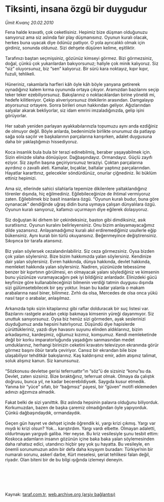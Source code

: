 # Tiksinti, insana özgü bir duygudur

*Ümit Kıvanç 20.02.2010*

<div class="taraf_structure_2col_1zq">
<div class="margen_n">



 <p>Fena halde kravatlı, çok ceketlisiniz. Hepimiz bize düşman olduğunuzu sanıyoruz ama siz aslında fair play düşmanısınız. Oyunun kuralı olacak, herkes buna uyacak diye ödünüz patlıyor. O yola ayrıcalıklı olmak için girdiniz, sonunda oldunuz. Sizi dehşete düşüren kelime, eşitliktir. <br/><br/>Tarafınızı baştan seçmişsiniz, gözünüz kimseyi görmez. Bizi görmezsiniz, doğal, çünkü çok yukarılardan bakıyorsunuz; haliyle çok minik kalıyoruz. Siz “siz” oluyorsunuz, biz “sen” kalıyoruz. Bir sürü kara noktayız, kıpır kıpır, fuzuli, tehlikeli. <br/><br/>Hüneriniz, rakamlarla harfleri kâh öyle kâh böyle yanyana getirerek oynadığınız kalem kırma oyununda ortaya çıkıyor. Aramızdan bazılarını seçip teker teker ezebiliyorsunuz. Bakışlarınız o noktacıklardan birine yöneldi mi, hedefe kilitleniyor. Çekip alıveriyorsunuz ötekilerin arasından. Damgalayıp atıyorsunuz ortayere. Sonra birileri onun hakkından geliyor. Ağızlarından salyalar akarak bekliyorlar, siz idam emrini imzaladığınızda, gelip işini görüyorlar. <br/><br/>Her sabah yeniden parlayan ayakkabılarınızla topumuzu aynı anda ezdiğiniz de olmuyor değil. Böyle anlarda, bedenimizle birlikte onurumuz da patlayıp sağa sola saçılır ve başkalarının parçalarına karışırken, adalet duygusuna daha bir yaklaştığımızı hissediyoruz. <br/><br/>Koca insanlık bula bula bir terazi edinebilmiş, beraber yaşayabilmek için. Sizin elinizde silaha dönüşüyor. Dağbaşındayız. Ormandayız. Güçlü zayıfı eziyor. Siz zayıfın başına geçiriyorsunuz teraziyi. Çoktan parçalarına ayırdınız o zavallı aleti. Kamalar, bıçaklar, baltalar yaptınız parçalarından. Hayatlar kararttınız, gelecekler söndürdünüz, onurlar çiğnediniz. İki büklüm ettiniz hepimizi. <br/><br/>Ama siz, ellerinde sahici silahlarla tepemize dikilenlere yaltaklandığınız törenler dışında, hiç eğilmediniz. Eğilebileceğinize de ihtimal vermiyoruz zaten. Eğilebilmek biz basit insanlara özgü. “Oyunun kuralı budur, buna göre oynanacak” dendiğinde uğraş didin buna uymaya çalışan dünyalılara özgü. Oyunun kuralı sanıyoruz, kafamızı uçurmayın diye eğilerek dolaşıyoruz. <br/><br/>Siz doğuştan iki dirhem bir çekirdeksiniz, baston gibi dimdiksiniz, asık suratlısınız. Oyunun kuralını belirleyensiniz. Onu bizim anlayamayacağımız dilde yazansınız. Anlayamadığımız kuralı akıl erdiremediğimiz usullerle eğip bükensiniz. Aynı kuralı bin türlü okuyansınız. Beğenmeyince değiştirensiniz. Sıkışınca bir tarafa atansınız. <br/><br/>Biz yalan söylersek cezalandırılabiliriz. Siz ceza görmezsiniz. Oysa bizden çok yalan söylersiniz. Bize bizim hakkımızda yalan söylersiniz. Kendinize dair yalan söylersiniz. Evren hakkında, dünya hakkında, devlet hakkında, memleket hakkında yalan söylersiniz. Nadiren, yüzünüzde tebessüme benzer bir kıpırtının görülmesi, en olmayacak yalanı söylediğiniz ve kimsenin bunu yüzünüze vuramayacağını pek iyi bildiğiniz anlardadır. Elinizdeki gücü keyfinize göre kullanabileceğinizi bilmenin verdiği tatmin duygusu dışında sizi gülümsetebilecek bir şey yoktur. İnsan bu kadar yalanla o makam arabalarına nasıl biner, bilinmez. Zırhlı da olsa, Mercedes de olsa onca yükü nasıl taşır o arabalar, anlaşılmaz. <br/><br/>Arkanızda tıpkı sizin kitaplarınız gibi raflar dolduracak bir suç listesi var. Bazılarını rastgele aradan çekip bakmaya kimsenin yüreği dayanmıyor. Siz unuttuk sanıyorsunuz. Oysa biz henüz sizi görmeden, ayak seslerinizi duyduğumuz anda hepsini hatırlıyoruz. Düşündü diye hapislerde çürüttükleriniz, yazdı diye havasını suyunu elinden aldıklarınız, bizim arkadaşımız, kardeşimiz, oğlumuz kızımız, komşumuz. Kendi memleketinde değil bir korku imparatorluğunda yaşadığını sanmasından medet umduklarınız, herhangi birinizin ceketini kravatını televizyon ekranında görür görmez başını öbür tarafa çeviriyor. Cansız bir ekrandan bile bize ulaşabiliyor tehditkâr bakışlarınız. Kaş kaldırışınız emir, adım atışınız talimat, soluk alışınız kanun. Siz kanunsunuz. <br/><br/>“Sözkonusu devletse gerisi teferruattır”ın “söz”ü de sizsiniz “konu”su da. Devlet, zaten sizsiniz. Bize bıraktığınız, teferruat olmak. Olmaya da çalıştık doğrusu, bunca yıl, ne kadar becerebildiysek. Saygıda kusur etmedik. Yanına bir “yüce” sıfatı, bir “bağımsız” payesi, bir “güven” motifi eklemeden adınızı ağzımıza almadık. <br/><br/>Fakat belki de sizi yanılttık. Biz aslında hepsinin palavra olduğunu biliyorduk. Korkumuzdan, bazen de başka çaremiz olmadığından öyle yapıyorduk. Çünkü dağbaşındaydık, ormandaydık. <br/><br/>Geçen gün hayret ve dehşet içinde öğrendik ki, yargı krizi çıkmış. Yargı var mıydı ki krizi olsun? Yok... karıştırdım. Yargı vardı elbette. Olmayan adaletti, oldurtmayan yargıydı galiba. Her neyse. Bu kriz vesilesiyle şunu tesbit ettim: Koskoca adamların insanın gözünün içine baka baka yalan söylemesinden daha rahatsız edici, utandırıcı hiçbir şey yok şu hayatta. Bu vesileyle, en önemli sorunumuzun adını bir defa daha koyayım buradan: Türkiye’nin bir numaralı sorunu, askerî darbe, Kürt meselesi, şeriat tehlikesi falan değil, riyadır. Olan biteni bir de bu bilgi ışığında izlemeyi deneyin.</p>
<br/>
<br/>
<br/>



<br/>


<div id="taraf_not">
</div>

</div>


</div>

Kaynak: [taraf.com.tr](http://taraf.com.tr:80/makale/10143.htm), [web.archive.org (arşiv bağlantısı)](http://web.archive.org/web/20100223104416/http://taraf.com.tr:80/makale/10143.htm)
